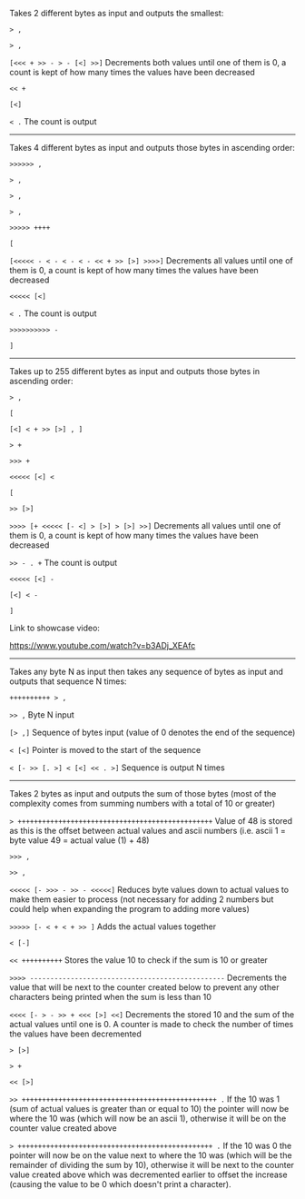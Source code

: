 Takes 2 different bytes as input and outputs the smallest: 

`> ,`

`> ,`

`[<<< + >> - > - [<] >>]` Decrements both values until one of them is 0, a count is kept of how many times the values have been decreased

`<< +`

`[<]`

`< .` The count is output

-----------------------------------------------------------------------------------------------------------------------------------------
Takes 4 different bytes as input and outputs those bytes in ascending order:

`>>>>>> ,`

`> ,`

`> ,`

`> ,`

`>>>>> ++++`

`[`

`[<<<<< - < - < - < - << + >> [>] >>>>]` Decrements all values until one of them is 0, a count is kept of how many times the values have been decreased

`<<<<< [<]`

`< .` The count is output

`>>>>>>>>>> -`

`]`

-----------------------------------------------------------------------------------------------------------------------------------------
Takes up to 255 different bytes as input and outputs those bytes in ascending order:

`> ,`

`[`

`[<] < + >> [>] , ]`

`> +`

`>>> +`

`<<<<< [<] <`

`[`

`>> [>]`

`>>>> [+ <<<<< [- <] > [>] > [>] >>]` Decrements all values until one of them is 0, a count is kept of how many times the values have been decreased

`>> - . +` The count is output

`<<<<< [<] -`

`[<] < -`

`]`

Link to showcase video:

https://www.youtube.com/watch?v=b3ADj_XEAfc

-----------------------------------------------------------------------------------------------------------------------------------------
Takes any byte N as input then takes any sequence of bytes as input and outputs that sequence N times:

`++++++++++ > ,`

`>> ,` Byte N input

`[> ,]` Sequence of bytes input (value of 0 denotes the end of the sequence)

`< [<]` Pointer is moved to the start of the sequence

`< [- >> [. >] < [<] << . >]` Sequence is output N times

-----------------------------------------------------------------------------------------------------------------------------------------
Takes 2 bytes as input and outputs the sum of those bytes (most of the complexity comes from summing numbers with a total of 10 or greater)

`> ++++++++++++++++++++++++++++++++++++++++++++++++` Value of 48 is stored as this is the offset between actual values and ascii numbers (i.e. ascii 1 = byte value 49 = actual value (1) + 48)

`>>> ,`

`>> ,`

`<<<<< [- >>> - >> - <<<<<]` Reduces byte values down to actual values to make them easier to process (not necessary for adding 2 numbers but could help when expanding the program to adding more values)

`>>>>> [- < + < + >> ]` Adds the actual values together

`< [-]`

`<< ++++++++++` Stores the value 10 to check if the sum is 10 or greater

`>>>> ------------------------------------------------` Decrements the value that will be next to the counter created below to prevent any other characters being printed when the sum is less than 10

`<<<< [- > - >> + <<< [>] <<]` Decrements the stored 10 and the sum of the actual values until one is 0. A counter is made to check the number of times the values have been decremented

`> [>]`

`> +`

`<< [>]`

`>> ++++++++++++++++++++++++++++++++++++++++++++++++ .` If the 10 was 1 (sum of actual values is greater than or equal to 10) the pointer will now be where the 10 was (which will now be an ascii 1), otherwise it will be on the counter value created above

`> ++++++++++++++++++++++++++++++++++++++++++++++++ .` If the 10 was 0 the pointer will now be on the value next to where the 10 was (which will be the remainder of dividing the sum by 10), otherwise it will be next to the counter value created above which was decremented earlier to offset the increase (causing the value to be 0 which doesn't print a character).
